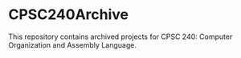 # CPSC240Archive
This repository contains archived projects for CPSC 240: Computer Organization and Assembly Language.
